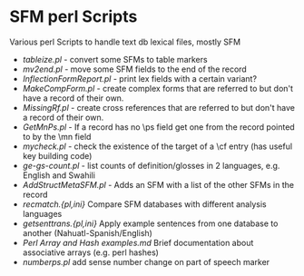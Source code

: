 # SFM perl Scripts
Various perl Scripts to handle text db lexical files, mostly SFM

 * *tableize.pl* - convert some SFMs to table markers
 * *mv2end.pl* - move some SFM fields to the end of the record
 * *InflectionFormReport.pl* - print lex fields with a certain variant?
 * *MakeCompForm.pl* - create complex forms that are referred to but don't have a record of their own.
 * *MissingRf.pl* - create cross references that are referred to but don't have a record of their own.
 * *GetMnPs.pl* - If a record has no \ps field get one from the record pointed to by the \mn field
 * *mycheck.pl* - check the existence of the target of a \cf entry (has useful key building code)
 * *ge-gs-count.pl* - list counts of definition/glosses in 2 languages, e.g. English and Swahili
 * *AddStructMetaSFM.pl* - Adds an SFM with a list of the other SFMs in the record
 * *recmatch.{pl,ini}* Compare SFM databases with different analysis languages
 * *getsenttrans.{pl,ini}* Apply example sentences from one database to another (Nahuatl-Spanish/English)
 * *Perl Array and Hash examples.md* Brief documentation about associative arrays (e.g. perl hashes)
 * *numberps.pl* add sense number change on part of speech marker
